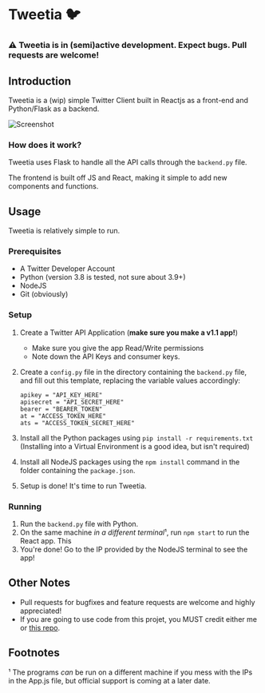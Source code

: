 # Tweetia :bird:

### :warning: Tweetia is in (semi)active development. Expect bugs. Pull requests are welcome!

## Introduction

Tweetia is a (wip) simple Twitter Client built in Reactjs as a front-end and Python/Flask as a backend.

![Screenshot](https://pbs.twimg.com/media/E2w-cApWEAATLkD?format=jpg&name=large)

### How does it work?

Tweetia uses Flask to handle all the API calls through the `backend.py` file.

The frontend is built off JS and React, making it simple to add new components and functions.

## Usage

Tweetia is relatively simple to run.

### Prerequisites

- A Twitter Developer Account
- Python (version 3.8 is tested, not sure about 3.9+)
- NodeJS
- Git (obviously)

### Setup

1. Create a Twitter API Application (**make sure you make a v1.1 app!**)
   - Make sure you give the app Read/Write permissions
   - Note down the API Keys and consumer keys.
2. Create a `config.py` file in the directory containing the `backend.py` file, and fill out this template, replacing the variable values accordingly:

   ```
   apikey = "API_KEY_HERE"
   apisecret = "API_SECRET_HERE"
   bearer = "BEARER_TOKEN"
   at = "ACCESS_TOKEN_HERE"
   ats = "ACCESS_TOKEN_SECRET_HERE"
   ```

3. Install all the Python packages using `pip install -r requirements.txt` (Installing into a Virtual Environment is a good idea, but isn't required)
4. Install all NodeJS packages using the `npm install` command in the folder containing the `package.json`.

5. Setup is done! It's time to run Tweetia.

### Running

1. Run the `backend.py` file with Python.
2. On the same machine *in a different terminal*¹, run `npm start` to run the React app. This
3. You're done! Go to the IP provided by the NodeJS terminal to see the app!

## Other Notes

- Pull requests for bugfixes and feature requests are welcome and highly appreciated!
- If you are going to use code from this projet, you MUST credit either me or [this repo](https://github.com/SmatMan/tweetia).

## Footnotes

¹ The programs _can_ be run on a different machine if you mess with the IPs in the App.js file, but official support is coming at a later date.
